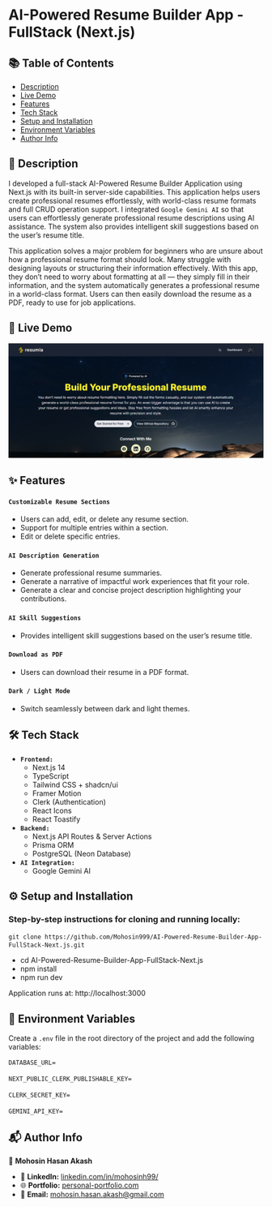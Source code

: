 # AI-Powered Resume Builder App - FullStack (Next.js)

## 📚 Table of Contents

- [Description](#-description)
- [Live Demo](#-live-demo)
- [Features](#-features)
- [Tech Stack](#️-tech-stack)
- [Setup and Installation](#️-setup-and-installation)
- [Environment Variables](#-environment-variables)
- [Author Info](#-author-info)

## 📝 Description

I developed a full-stack AI-Powered Resume Builder Application using Next.js with its built-in server-side capabilities. This application helps users create professional resumes effortlessly, with world-class resume formats and full CRUD operation support. I integrated `Google Gemini AI` so that users can effortlessly generate professional resume descriptions using AI assistance. The system also provides intelligent skill suggestions based on the user’s resume title.

This application solves a major problem for beginners who are unsure about how a professional resume format should look. Many struggle with designing layouts or structuring their information effectively. With this app, they don’t need to worry about formatting at all — they simply fill in their information, and the system automatically generates a professional resume in a world-class format. Users can then easily download the resume as a PDF, ready to use for job applications.

## 🚀 Live Demo

[![Project Screenshot](./public/img/ai-resume.png)](https://full-stack-ai-resume-builder-app-ne-one.vercel.app/)

## ✨ Features

#### `Customizable Resume Sections`

- Users can add, edit, or delete any resume section.
- Support for multiple entries within a section.
- Edit or delete specific entries.

#### `AI Description Generation`

- Generate professional resume summaries.
- Generate a narrative of impactful work experiences that fit your role.
- Generate a clear and concise project description highlighting your contributions.

#### `AI Skill Suggestions`

- Provides intelligent skill suggestions based on the user’s resume title.

#### `Download as PDF`

- Users can download their resume in a PDF format.

#### `Dark / Light Mode`

- Switch seamlessly between dark and light themes.

## 🛠️ Tech Stack

- **`Frontend:`**
  - Next.js 14
  - TypeScript
  - Tailwind CSS + shadcn/ui
  - Framer Motion
  - Clerk (Authentication)
  - React Icons
  - React Toastify
- **`Backend:`**
  - Next.js API Routes & Server Actions
  - Prisma ORM
  - PostgreSQL (Neon Database)
- **`AI Integration:`**
  - Google Gemini AI

## ⚙️ Setup and Installation

### Step-by-step instructions for cloning and running locally:

```
git clone https://github.com/Mohosin999/AI-Powered-Resume-Builder-App-FullStack-Next.js.git
```

- cd AI-Powered-Resume-Builder-App-FullStack-Next.js
- npm install
- npm run dev

Application runs at: http://localhost:3000

## 🔑 Environment Variables

Create a `.env` file in the root directory of the project and add the following variables:

```
DATABASE_URL=

NEXT_PUBLIC_CLERK_PUBLISHABLE_KEY=

CLERK_SECRET_KEY=

GEMINI_API_KEY=
```

## 📬 Author Info

👤 **Mohosin Hasan Akash**

- 💼 **LinkedIn:** [linkedin.com/in/mohosinh99/](https://www.linkedin.com/in/mohosinh99/)
- 🌐 **Portfolio:** [personal-portfolio.com](https://personal-portfolio-website-brown-nine.vercel.app/)
- 📧 **Email:** mohosin.hasan.akash@gmail.com
